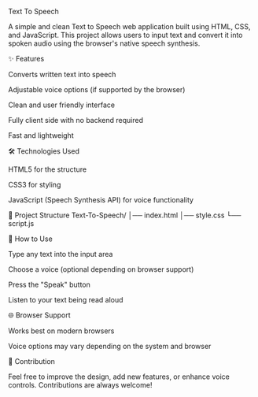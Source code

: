 Text To Speech

A simple and clean Text to Speech web application built using HTML, CSS, and JavaScript. This project allows users to input text and convert it into spoken audio using the browser's native speech synthesis.

✨ Features

Converts written text into speech

Adjustable voice options (if supported by the browser)

Clean and user friendly interface

Fully client side with no backend required

Fast and lightweight

🛠️ Technologies Used

HTML5 for the structure

CSS3 for styling

JavaScript (Speech Synthesis API) for voice functionality

📁 Project Structure
Text-To-Speech/
│── index.html
│── style.css
└── script.js

🚀 How to Use

Type any text into the input area

Choose a voice (optional depending on browser support)

Press the "Speak" button

Listen to your text being read aloud

🌐 Browser Support

Works best on modern browsers

Voice options may vary depending on the system and browser

🤝 Contribution

Feel free to improve the design, add new features, or enhance voice controls. Contributions are always welcome!
